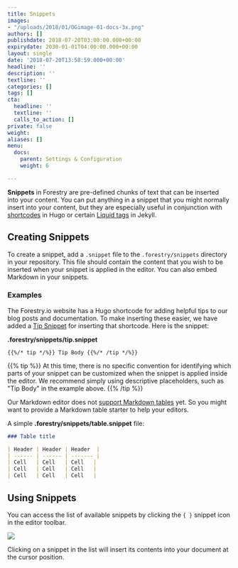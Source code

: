 ```yaml
---
title: Snippets
images:
- "/uploads/2018/01/OGimage-01-docs-3x.png"
authors: []
publishdate: 2018-07-20T03:00:00.000+00:00
expirydate: 2030-01-01T04:00:00.000+00:00
layout: single
date: '2018-07-20T13:58:59.000+00:00'
headline: ''
description: ''
textline: ''
categories: []
tags: []
cta:
  headline: ''
  textline: ''
  calls_to_action: []
private: false
weight: 
aliases: []
menu:
  docs:
    parent: Settings & Configuration
    weight: 6

---
```

**Snippets** in Forestry are pre-defined chunks of text that can be inserted into your content. You can put anything in a snippet that you might normally insert into your content, but they are especially useful in conjunction with [shortcodes](https://gohugo.io/content-management/shortcodes/) in Hugo or certain [Liquid tags](https://jekyllrb.com/docs/plugins/tags/) in Jekyll.

## Creating Snippets

To create a snippet, add a `.snippet` file to the `.forestry/snippets` directory in your repository. This file should contain the content that you wish to be inserted when your snippet is applied in the editor. You can also embed Markdown in your snippets.

### Examples

The Forestry.io website has a Hugo shortcode for adding helpful tips to our blog posts and documentation. To make inserting these easier, we have added a [Tip Snippet](https://github.com/forestryio/forestry.io/blob/master/hugo/.forestry/snippets/tip.snippet "Tip Snippet") for inserting that shortcode. Here is the snippet:

**.forestry/snippets/tip.snippet**

    {{%/* tip */%}} Tip Body {{%/* /tip */%}}

{{% tip %}}
At this time, there is no specific convention for identifying which parts of your snippet can be customized when the snippet is applied inside the editor. We recommend simply using descriptive placeholders, such as "Tip Body" in the example above.
{{% /tip %}}

Our Markdown editor does not [support Markdown tables](https://portal.productboard.com/forestry/1-forestry-io-roadmap/c/10-support-tables-in-markdown-editor) yet. So you might want to provide a Markdown table starter to help your editors.

A simple **.forestry/snippets/table.snippet** file:

```md
### Table title

| Header | Header | Header  |
| ------ | ------ | ------- |
| Cell   | Cell   | Cell   |
| Cell   | Cell   | Cell   |
| Cell   | Cell   | Cell   |
```

## Using Snippets

You can access the list of available snippets by clicking the `{ }` snippet icon in the editor toolbar.

![](/uploads/2018/07/snippet.png)

Clicking on a snippet in the list will insert its contents into your document at the cursor position.